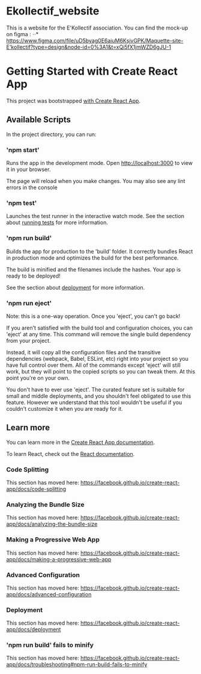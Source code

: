 # Ekollectif_website
This is a website for the E'Kollectif association. You can find the mock-up on figma :
⋅⋅* https://www.figma.com/file/uD5byag0E6aiuM6KsjvGPK/Maquette-site-E'kollectif?type=design&node-id=0%3A1&t=xQi5fX1jmWZD6gJU-1

# Getting Started with Create React App
This project was bootstrapped [with Create React App](https://github.com/facebook/create-react-app).

## Available Scripts

In the project directory, you can run:

### 'npm start'

Runs the app in the development mode.
Open [http://localhost:3000](http://localhost:3000) to view it in your browser.

The page will reload when you make changes.
You may also see any lint errors in the console

### 'npm test'

Launches the test runner in the interactive watch mode.
See the section about [running tests](https://create-react-app.dev/docs/running-tests/) for more information.

### 'npm run build'

Builds the app for production to the 'build' folder.
It correctly bundles React in production mode and optimizes the build for the best performance.

The build is minified and the filenames include the hashes.
Your app is ready to be deployed!

See the section about [deployment](https://create-react-app.dev/docs/deployment/) for more information.

### 'npm run eject'

Note: this is a one-way operation. Once you 'eject', you can't go back!

If you aren't satisfied with the build tool and configuration choices, you can 'eject' at any time. This command will remove the single build dependency from your project.

Instead, it will copy all the configuration files and the transitive dependencies (webpack, Babel, ESLint, etc) right into your project so you have full control over them. All of the commands except 'eject' will still work, but they will point to the copied scripts so you can tweak them. At this point you're on your own.

You don't have to ever use 'eject'. The curated feature set is suitable for small and middle deployments, and you shouldn't feel obligated to use this feature. However we understand that this tool wouldn't be useful if you couldn't customize it when you are ready for it.

## Learn more

You can learn more in the [Create React App documentation](https://create-react-app.dev/docs/getting-started/).

To learn React, check out the [React documentation](https://react.dev/).

### Code Splitting

This section has moved here: https://facebook.github.io/create-react-app/docs/code-splitting

### Analyzing the Bundle Size

This section has moved here: https://facebook.github.io/create-react-app/docs/analyzing-the-bundle-size

### Making a Progressive Web App

This section has moved here: https://facebook.github.io/create-react-app/docs/making-a-progressive-web-app

### Advanced Configuration

This section has moved here: https://facebook.github.io/create-react-app/docs/advanced-configuration

### Deployment

This section has moved here: https://facebook.github.io/create-react-app/docs/deployment

### 'npm run build' fails to minify

This section has moved here: https://facebook.github.io/create-react-app/docs/troubleshooting#npm-run-build-fails-to-minify
